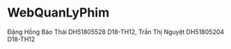 # WebQuanLyPhim



Đặng Hồng Bảo Thái  DH51805528   D18-TH12, Trần Thị Nguyệt  DH51805204   D18-TH12
       
